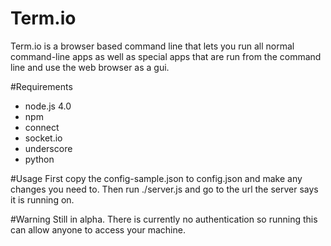 Term.io
=======

Term.io is a browser based command line that lets you run all normal command-line apps as well as special apps that are run from the command line and use the web browser as a gui.

#Requirements
* node.js 4.0
* npm
* connect 
* socket.io
* underscore
* python

#Usage
First copy the config-sample.json to config.json and make any changes you need to.
Then run ./server.js and go to the url the server says it is running on.

#Warning
Still in alpha. There is currently no authentication so running this can allow anyone to access your machine.
